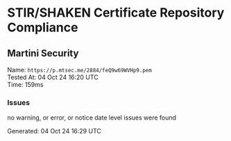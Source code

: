 # STIR/SHAKEN Certificate Repository Compliance

## Martini Security

Name: `https://p.mtsec.me/2884/feQ9w69WVHp9.pem`\
Tested At: 04 Oct 24 16:20 UTC\
Time: 159ms

### Issues

no warning, or error, or notice date level issues were found

Generated: 04 Oct 24 16:29 UTC